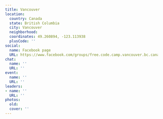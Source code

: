 ```yaml
---
title: Vancouver
location:
  country: Canada
  state: British Columbia
  city: Vancouver
  neighborhood: 
  coordinates: 49.260894, -123.113938
  plusCode: ''
social:
  name: Facebook page
  URL: https://www.facebook.com/groups/free.code.camp.vancouver.bc.canada
chat:
  name: ''
  URL: ''
event:
  name: ''
  URL: ''
leaders:
- name: ''
  URL: ''
photos:
  old: 
  cover: ''
---
```

